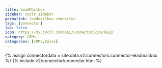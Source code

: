 ```yaml
---
title: LeadMailbox
sidebar: cyclr_sidebar
permalink: leadmailbox-connector
tags: [connector]
toc: false
icon: https://my.cyclr.com/api/ConnectorIcon/8628
category: CRMs
categories: [CRMs,Sales]
---
```

{% assign connectordata = site.data.v2.connectors.connector-leadmailbox %}
{% include v2/connector/connector.html %}	